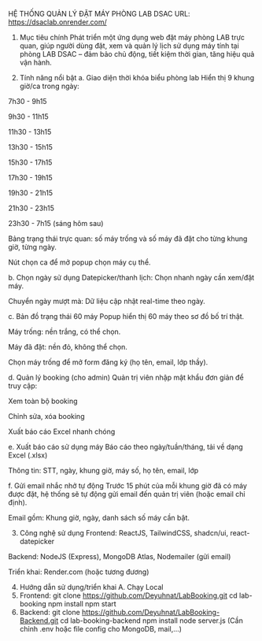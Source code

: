 HỆ THỐNG QUẢN LÝ ĐẶT MÁY PHÒNG LAB DSAC
URL: https://dsaclab.onrender.com/
1. Mục tiêu chính
Phát triển một ứng dụng web đặt máy phòng LAB trực quan, giúp người dùng đặt, xem và quản lý lịch sử dụng máy tính tại phòng LAB DSAC – đảm bảo chủ động, tiết kiệm thời gian, tăng hiệu quả vận hành.

2. Tính năng nổi bật
a. Giao diện thời khóa biểu phòng lab
Hiển thị 9 khung giờ/ca trong ngày:

7h30 - 9h15

9h30 - 11h15

11h30 - 13h15

13h30 - 15h15

15h30 - 17h15

17h30 - 19h15

19h30 - 21h15

21h30 - 23h15

23h30 - 7h15 (sáng hôm sau)

Bảng trạng thái trực quan: số máy trống và số máy đã đặt cho từng khung giờ, từng ngày.

Nút chọn ca để mở popup chọn máy cụ thể.

b. Chọn ngày sử dụng
Datepicker/thanh lịch: Chọn nhanh ngày cần xem/đặt máy.

Chuyển ngày mượt mà: Dữ liệu cập nhật real-time theo ngày.

c. Bản đồ trạng thái 60 máy
Popup hiển thị 60 máy theo sơ đồ bố trí thật.

Máy trống: nền trắng, có thể chọn.

Máy đã đặt: nền đỏ, không thể chọn.

Chọn máy trống để mở form đăng ký (họ tên, email, lớp thầy).

d. Quản lý booking (cho admin)
Quản trị viên nhập mật khẩu đơn giản để truy cập:

Xem toàn bộ booking

Chỉnh sửa, xóa booking

Xuất báo cáo Excel nhanh chóng

e. Xuất báo cáo sử dụng máy
Báo cáo theo ngày/tuần/tháng, tải về dạng Excel (.xlsx)

Thông tin: STT, ngày, khung giờ, máy số, họ tên, email, lớp

f. Gửi email nhắc nhở tự động
Trước 15 phút của mỗi khung giờ đã có máy được đặt, hệ thống sẽ tự động gửi email đến quản trị viên (hoặc email chỉ định).

Email gồm: Khung giờ, ngày, danh sách số máy cần bật.

3. Công nghệ sử dụng
Frontend: ReactJS, TailwindCSS, shadcn/ui, react-datepicker

Backend: NodeJS (Express), MongoDB Atlas, Nodemailer (gửi email)

Triển khai: Render.com (hoặc tương đương)

4. Hướng dẫn sử dụng/triển khai
A. Chạy Local
1. Frontend:
git clone https://github.com/Deyuhnat/LabBooking.git
cd lab-booking
npm install
npm start
2. Backend:
git clone https://github.com/Deyuhnat/LabBooking-Backend.git
cd lab-booking-backend
npm install
node server.js
(Cần chỉnh .env hoặc file config cho MongoDB, mail,...)
